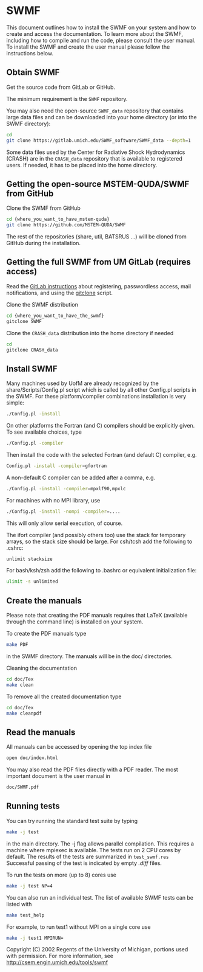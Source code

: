 SWMF
====

This document outlines how to install the SWMF on your system and how
to create and access the documentation.  To learn more about the SWMF,
including how to compile and run the code, please consult the user
manual.  To install the SWMF and create the user manual please follow
the instructions below.

Obtain SWMF
-----------

Get the source code from GitLab or GitHub.

The minimum requirement is the `SWMF` repository. 

You may also need the open-source `SWMF_data` repository that contains
large data files and can be downloaded into your home directory (or into
the SWMF directory):

```bash
cd
git clone https://gitlab.umich.edu/SWMF_software/SWMF_data --depth=1
```

Some data files used by the Center for Radiative Shock Hydrodynamics
(CRASH) are in the `CRASH_data` repository that is available to registered
users.  If needed, it has to be placed into the home directory. 

Getting the open-source MSTEM-QUDA/SWMF from GitHub
----------------------------------------------------------------
Clone the SWMF from GitHub

```bash
cd {where_you_want_to_have_mstem-quda}
git clone https://github.com/MSTEM-QUDA/SWMF
```

The rest of the repositories (share, util, BATSRUS ...)
will be cloned from GitHub during the installation.

Getting the full SWMF from UM GitLab (requires access)
----------------------------------------------------------------

Read the
[GitLab instructions](http://herot.engin.umich.edu/~gtoth/SWMF/doc/GitLab_instructions.pdf)
about registering, passwordless access, mail notifications, and
using the [gitclone](https://gitlab.umich.edu/swmf_software/share/-/blob/master/Scripts/gitclone) script.

Clone the SWMF distribution

```bash
cd {where_you_want_to_have_the_swmf}
gitclone SWMF
```

Clone the `CRASH_data` distribution into the home directory if needed

```bash
cd
gitclone CRASH_data
```

Install SWMF
------------

Many machines used by UofM are already recognized by the
share/Scripts/Config.pl script which is called by all other Config.pl
scripts in the SWMF. For these platform/compiler combinations
installation is very simple:

```bash
./Config.pl -install
```

On other platforms the Fortran (and C) compilers should be explicitly
given.  To see available choices, type

```bash
./Config.pl -compiler
```

Then install the code with the selected Fortran (and default C)
compiler, e.g.

```bash
Config.pl -install -compiler=gfortran
```

A non-default C compiler can be added after a comma, e.g.

```bash
./Config.pl -install -compiler=mpxlf90,mpxlc
```

For machines with no MPI library, use

```bash
./Config.pl -install -nompi -compiler=....
```

This will only allow serial execution, of course.

The ifort compiler (and possibly others too) use the stack for temporary
arrays, so the stack size should be large. For csh/tcsh add the following
to .cshrc: 

```bash
unlimit stacksize
```

For bash/ksh/zsh add the following to .bashrc or equivalent initialization
file:

```bash
ulimit -s unlimited
```

Create the manuals
------------------

Please note that creating the PDF manuals requires that LaTeX
(available through the command line) is installed on your system.

To create the PDF manuals type

```bash
make PDF
```

in the SWMF directory. The manuals will be in the doc/ directories.

Cleaning the documentation

```bash
cd doc/Tex
make clean
```

To remove all the created documentation type

```bash
cd doc/Tex
make cleanpdf
```

Read the manuals
----------------

All manuals can be accessed by opening the top index file 

```bash
open doc/index.html
```

You may also read the PDF files directly with a PDF reader.  The most
important document is the user manual in

```bash
doc/SWMF.pdf
```

Running tests
-------------

You can try running the standard test suite by typing

```bash
make -j test
```

in the main directory. The -j flag allows parallel compilation.  This
requires a machine where mpiexec is available.  The tests run on 2 CPU
cores by default.  The results of the tests are summarized in
`test_swmf.res` Successful passing of the test is indicated by empty
*.diff* files.

To run the tests on more (up to 8) cores use

```bash
make -j test NP=4
```

You can also run an individual test. The list of available SWMF tests can be listed with

```bash
make test_help
```

For example, to run test1 without MPI on a single core use

```bash
make -j test1 MPIRUN=
```

Copyright (C) 2002 Regents of the University of Michigan,
portions used with permission.
For more information, see http://csem.engin.umich.edu/tools/swmf
